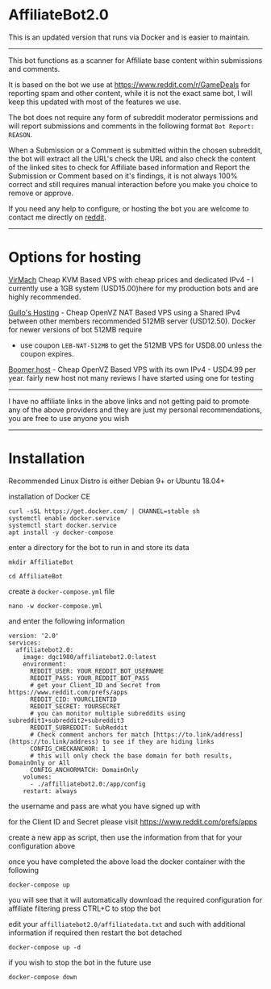 # AffiliateBot2.0

This is an updated version that runs via Docker and is easier to maintain.

---

This bot functions as a scanner for Affiliate base content within submissions and comments.

It is based on the bot we use at https://www.reddit.com/r/GameDeals for reporting spam and other content, while it is not the exact same bot, I will keep this updated with most of the features we use.

The bot does not require any form of subreddit moderator permissions and will report submissions and comments in the following format `Bot Report: REASON`.

When a Submission or a Comment is submitted within the chosen subreddit, the bot will extract all the URL's check the URL and also check the content of the linked sites to check for Affiliate based information and Report the Submission or Comment based on it's findings, it is not always 100% correct and still requires manual interaction before you make you choice to remove or approve.

If you need any help to configure, or hosting the bot you are welcome to contact me directly on [reddit](https://www.reddit.com/user/dgc1980/).

---

# Options for hosting

[VirMach](https://virmach.com/special-offers/) Cheap KVM Based VPS with cheap prices and dedicated IPv4 - I currently use a 1GB system (USD15.00)here for my production bots and are highly recommended.

[Gullo's Hosting](https://hosting.gullo.me/pricing) - Cheap OpenVZ NAT Based VPS using a Shared IPv4 between other members recommended 512MB server (USD12.50). Docker for newer versions of bot 512MB require

* use coupon `LEB-NAT-512MB` to get the 512MB VPS for USD8.00 unless the coupon expires.

[Boomer.host](https://my.boomer.host/order.php?step=1&productGroup=4&product=7) - Cheap OpenVZ Based VPS with its own IPv4 - USD4.99 per year. fairly new host not many reviews I have started using one for testing



---
I have no affiliate links in the above links and not getting paid to promote any of the above providers and they are just my personal recommendations, you are free to use anyone you wish

---

# Installation

Recommended Linux Distro is either Debian 9+ or Ubuntu 18.04+

installation of Docker CE

```
curl -sSL https://get.docker.com/ | CHANNEL=stable sh
systemctl enable docker.service
systemctl start docker.service
apt install -y docker-compose
```

enter a directory for the bot to run in and store its data

`mkdir AffiliateBot`

`cd AffiliateBot`

create a `docker-compose.yml` file

`nano -w docker-compose.yml`

and enter the following information

```
version: '2.0'
services:
  affiliatebot2.0:
    image: dgc1980/affiliatebot2.0:latest
    environment:
      REDDIT_USER: YOUR_REDDIT_BOT_USERNAME
      REDDIT_PASS: YOUR_REDDIT_BOT_PASS
      # get your Client_ID and Secret from https://www.reddit.com/prefs/apps
      REDDIT_CID: YOURCLIENTID
      REDDIT_SECRET: YOURSECRET
      # you can monitor multiple subreddits using subreddit1+subreddit2+subreddit3
      REDDIT_SUBREDDIT: SubReddit
      # Check comment anchors for match [https://to.link/address](https://to.link/address) to see if they are hiding links
      CONFIG_CHECKANCHOR: 1
      # this will only check the base domain for both results, DomainOnly or All
      CONFIG_ANCHORMATCH: DomainOnly
    volumes:
      - ./affilliatebot2.0:/app/config
    restart: always
```

the username and pass are what you have signed up with

for the Client ID and Secret please visit https://www.reddit.com/prefs/apps

create a new app as script, then use the information from that for your configuration above

once you have completed the above load the docker container with the following

`docker-compose up`

you will see that it will automatically download the required configuration for affiliate filtering press CTRL+C to stop the bot

edit your `affilliatebot2.0/affiliatedata.txt` and such with additional information if required then restart the bot detached

`docker-compose up -d`

if you wish to stop the bot in the future use

`docker-compose down`
